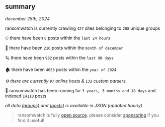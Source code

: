 
## summary
_december 25th, 2024_

ransomwatch is currently crawling `427` sites belonging to `208` unique groups

⏲ there have been `6` posts within the `last 24 hours`

🦈 there have been `216` posts within the `month of december`

🪐 there have been `982` posts within the `last 90 days`

🏚 there have been `4653` posts within the `year of 2024`

_⚙️ there are currently `97` online hosts & `132` custom parsers._

🦕 ransomwatch has been running for `3 years, 3 months and 18 days` and indexed `14110` posts

_all data  [(groups)](http://ransomwhat.telemetry.ltd/groups) and [(posts)](http://ransomwhat.telemetry.ltd/posts) is available in JSON (updated hourly)_

> ransomwatch is fully [open source](https://github.com/joshhighet/ransomwatch#ransomwatch--). please consider [sponsoring](https://github.com/sponsors/joshhighet) if you find it useful!
